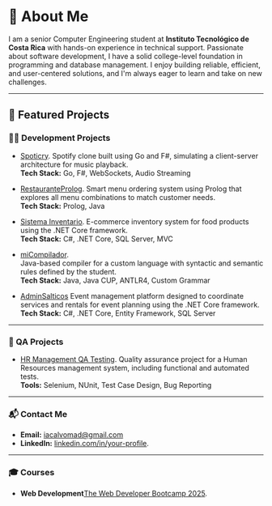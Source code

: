 # 👋 About Me

I am a senior Computer Engineering student at **Instituto Tecnológico de Costa Rica** with hands-on experience in technical support. Passionate about software development, I have a solid college-level foundation in programming and database management. I enjoy building reliable, efficient, and user-centered solutions, and I'm always eager to learn and take on new challenges.

---

## 🌟 Featured Projects

### 🧑‍💻 Development Projects

- [Spoticry](https://github.com/IRM24/Spoticry). 
  Spotify clone built using Go and F#, simulating a client-server architecture for music playback.  
  **Tech Stack:** Go, F#, WebSockets, Audio Streaming

- [RestauranteProlog](https://github.com/IRM24/restauranteProlog).
  Smart menu ordering system using Prolog that explores all menu combinations to match customer needs.  
  **Tech Stack:** Prolog, Java

- [Sistema Inventario](https://github.com/camiulatech/E-Food).
  E-commerce inventory system for food products using the .NET Core framework.  
  **Tech Stack:** C#, .NET Core, SQL Server, MVC

- [miCompilador](https://github.com/camiulatech/miCompilador).  
  Java-based compiler for a custom language with syntactic and semantic rules defined by the student.  
  **Tech Stack:** Java, Java CUP, ANTLR4, Custom Grammar

- [AdminSalticos](https://github.com/lemora24/AdminSalticos) 
Event management platform designed to coordinate services and rentals for event planning using the .NET Core framework.  
**Tech Stack:** C#, .NET Core, Entity Framework, SQL Server
---

### 🧪 QA Projects

- [HR Management QA Testing](https://github.com/IRM24/SGRH-Project).
  Quality assurance project for a Human Resources management system, including functional and automated tests.  
  **Tools:** Selenium, NUnit, Test Case Design, Bug Reporting

---

### 📬 Contact Me

- **Email:** iacalvomad@gmail.com  
- **LinkedIn:** [linkedin.com/in/your-profile](https://www.linkedin.com/in/ian-calvo-a4917135a/).  


---

### 🎓 Courses

- **Web Development**[The Web Developer Bootcamp 2025](https://www.udemy.com/course/the-web-developer-bootcamp/?couponCode=JUST4U02223).
